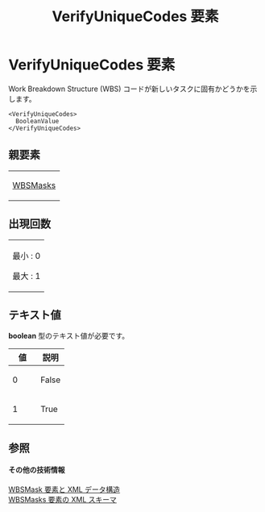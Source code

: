 ﻿---
title: VerifyUniqueCodes 要素
TOCTitle: VerifyUniqueCodes 要素
ms:assetid: 6619c7fa-8c1a-449e-b4a9-7712ac0dfa04
ms:mtpsurl: https://msdn.microsoft.com/ja-jp/library/Bb968528(v=office.12)
ms:contentKeyID: 16738689
ms.date: 06/30/2008
mtps_version: v=office.12
ms.translationtype: HT
---

# VerifyUniqueCodes 要素

Work Breakdown Structure (WBS) コードが新しいタスクに固有かどうかを示します。

    <VerifyUniqueCodes>
      BooleanValue
    </VerifyUniqueCodes>

## 親要素

<table>
<colgroup>
<col style="width: 100%" />
</colgroup>
<tbody>
<tr class="odd">
<td><p><a href="wbsmasks-element.md">WBSMasks</a></p></td>
</tr>
</tbody>
</table>


## 出現回数


<table>
<colgroup>
<col style="width: 100%" />
</colgroup>
<tbody>
<tr class="odd">
<td><p>最小 : 0</p>
<p>最大 : 1</p></td>
</tr>
</tbody>
</table>


## テキスト値

**boolean** 型のテキスト値が必要です。

<table>
<colgroup>
<col style="width: 50%" />
<col style="width: 50%" />
</colgroup>
<thead>
<tr class="header">
<th>値</th>
<th>説明</th>
</tr>
</thead>
<tbody>
<tr class="odd">
<td><p>0</p></td>
<td><p>False</p></td>
</tr>
<tr class="even">
<td><p>1</p></td>
<td><p>True</p></td>
</tr>
</tbody>
</table>


## 参照

#### その他の技術情報

[WBSMask 要素と XML データ構造](wbsmask-elements-and-xml-structure.md)  
[WBSMasks 要素の XML スキーマ](xml-schema-for-the-wbsmasks-element.md)

